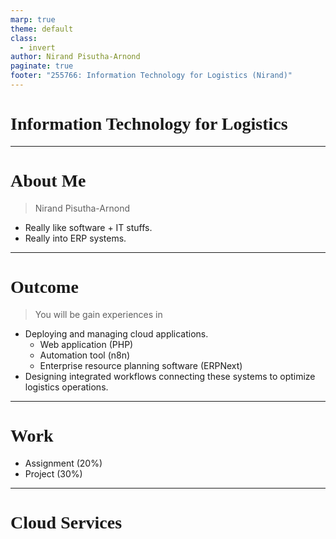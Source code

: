 ```yaml
---
marp: true
theme: default
class:
  - invert
author: Nirand Pisutha-Arnond
paginate: true
footer: "255766: Information Technology for Logistics (Nirand)"
---
```


<style>
@import url('https://fonts.googleapis.com/css2?family=Prompt:ital,wght@0,100;0,300;0,400;0,700;1,100;1,300;1,400;1,700&display=swap');

    :root {
    font-family: Prompt;
    --hl-color: #D57E7E;
}
h1 {
  font-family: Prompt
}
</style>

# Information Technology for Logistics

---

# About Me

> Nirand Pisutha-Arnond

- Really like software + IT stuffs.
- Really into ERP systems.

---

# Outcome

> You will be gain experiences in

- Deploying and managing cloud applications.
  - Web application (PHP)
  - Automation tool (n8n)
  - Enterprise resource planning software (ERPNext)
- Designing integrated workflows connecting these systems to optimize logistics operations.

---

# Work

- Assignment (20%)
- Project (30%)

---

# Cloud Services
